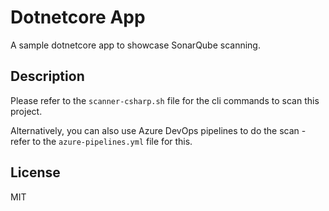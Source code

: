 # Dotnetcore App
A sample dotnetcore app to showcase SonarQube scanning.

## Description

Please refer to the `scanner-csharp.sh` file for the cli commands to scan this project.

Alternatively, you can also use Azure DevOps pipelines to do the scan - refer to the `azure-pipelines.yml` file for this.

## License
MIT